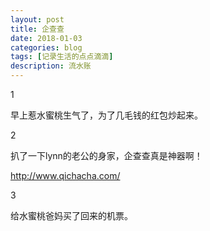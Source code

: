 ```yaml
---
layout: post
title: 企查查
date: 2018-01-03
categories: blog
tags: [记录生活的点点滴滴]
description: 流水账
---
```


1

早上惹水蜜桃生气了，为了几毛钱的红包炒起来。

2

扒了一下lynn的老公的身家，企查查真是神器啊！

http://www.qichacha.com/

3

给水蜜桃爸妈买了回来的机票。

